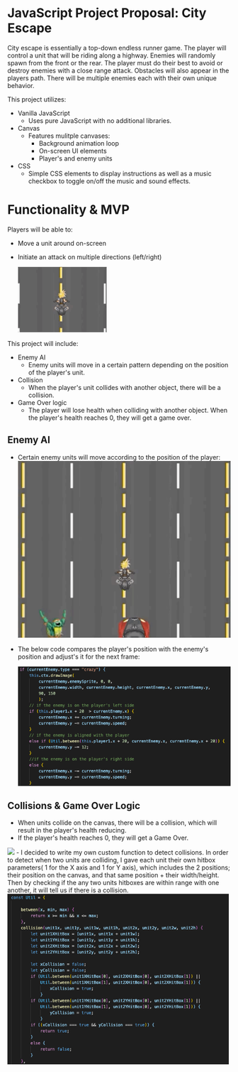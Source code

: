 # JavaScript Project Proposal: City Escape
City escape is essentially a top-down endless runner game.  The player will control a unit that will be riding along a highway.  Enemies will randomly spawn from the front or the rear.  The player must do their best to avoid or destroy enemies with a close range attack.  Obstacles will also appear in the players path.  There will be multiple enemies each with their own unique behavior.

This project utilizes:
-   Vanilla JavaScript
    - Uses pure JavaScript with no additional libraries.
-   Canvas
    - Features mulitple canvases:
        -   Background animation loop
        -   On-screen UI elements
        -   Player's and enemy units
-   CSS
    - Simple CSS elements to display instructions as well as a music checkbox to toggle on/off the music and sound effects.

# Functionality & MVP
Players will be able to:
-   Move a unit around on-screen
-   Initiate an attack on multiple directions (left/right)
    
    <img src="./dist/images/movement.gif" width="200"/>

This project will include:
-   Enemy AI
    -   Enemy units will move in a certain pattern depending on the position of the player's unit.
-   Collision
    -   When the player's unit collides with another object, there will be a collision.
-   Game Over logic
    -   The player will lose health when colliding with another object.  When the player's health reaches 0, they will get a game over.

## Enemy AI
-   Certain enemy units will move according to the position of the player:
    <img src="./dist/images/enemy-AI.gif" width="500"/>
    
-   The below code compares the player's position with the enemy's position and adjust's it for the next frame:

    <img src="./dist/images/generateEnemy.png" width="600"/>

## Collisions & Game Over Logic
-   When units collide on the canvas, there will be a collision, which will result in the player's health reducing.
-   If the player's health reaches 0, they will get a Game Over.
<img src="./dist/images/gameover.gif" width="500"/>
-   I decided to write my own custom function to detect collisions.  In order to detect when two units are colliding, I gave each unit their own hitbox parameters( 1 for the X axis and 1 for Y axis), which includes the 2 positions; their position on the canvas, and that same position + their width/height.  Then by checking if the any two units hitboxes are within range with one another, it will tell us if there is a collision.
<img src="./dist/images/collisions.png" width="500"/>